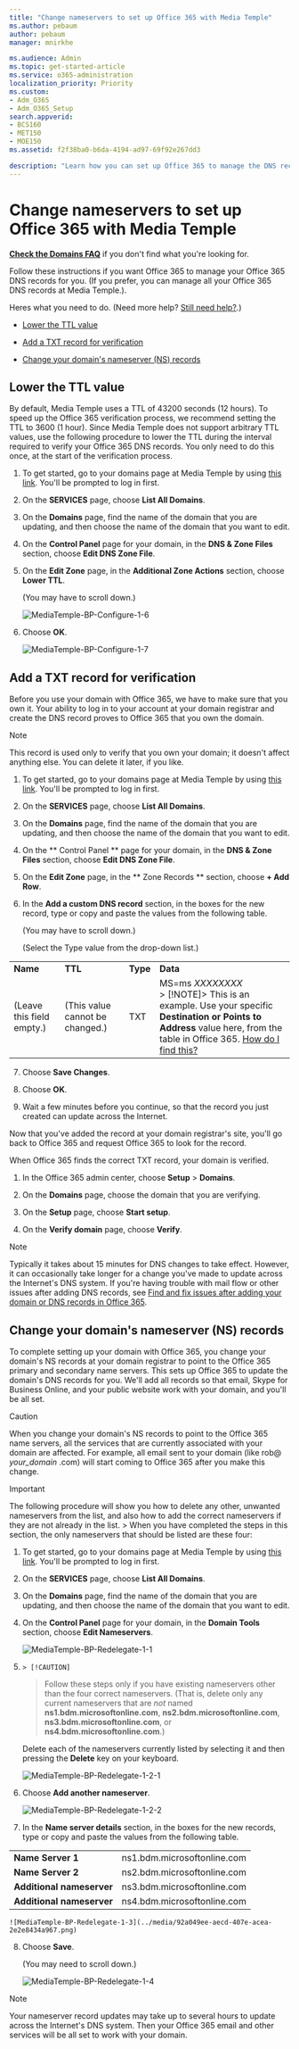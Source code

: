 ```yaml
---
title: "Change nameservers to set up Office 365 with Media Temple"
ms.author: pebaum
author: pebaum
manager: mnirkhe

ms.audience: Admin
ms.topic: get-started-article
ms.service: o365-administration
localization_priority: Priority
ms.custom:
- Adm_O365
- Adm_O365_Setup
search.appverid:
- BCS160
- MET150
- MOE150
ms.assetid: f2f38ba0-b6da-4194-ad97-69f92e267dd3

description: "Learn how you can set up Office 365 to manage the DNS records of your custom domain at Media Temple."
---
```


# Change nameservers to set up Office 365 with Media Temple

 **[Check the Domains FAQ](../setup/domains-faq.md)** if you don't find what you're looking for. 
  
Follow these instructions if you want Office 365 to manage your Office 365 DNS records for you. (If you prefer, you can manage all your Office 365 DNS records at Media Temple.).
  
Heres what you need to do. (Need more help? [Still need help?](change-nameservers-at-media-temple.md#BKMK_NeedHelp).)
  
- [Lower the TTL value](change-nameservers-at-media-temple.md#BKMK_TTL)
    
- [Add a TXT record for verification](change-nameservers-at-media-temple.md#BKMK_verify)
    
- [Change your domain's nameserver (NS) records](change-nameservers-at-media-temple.md#BKMK_Nameserver)
    
## Lower the TTL value
<a name="BKMK_TTL"> </a>

By default, Media Temple uses a TTL of 43200 seconds (12 hours). To speed up the Office 365 verification process, we recommend setting the TTL to 3600 (1 hour). Since Media Temple does not support arbitrary TTL values, use the following procedure to lower the TTL during the interval required to verify your Office 365 DNS records. You only need to do this once, at the start of the verification process.
  
1. To get started, go to your domains page at Media Temple by using [this link](https://ac.mediatemple.net/login.mt?redirect=home.mt). You'll be prompted to log in first.
    
2. On the **SERVICES** page, choose **List All Domains**.
    
3. On the **Domains** page, find the name of the domain that you are updating, and then choose the name of the domain that you want to edit. 
    
4. On the **Control Panel** page for your domain, in the **DNS &amp; Zone Files** section, choose **Edit DNS Zone File**.
    
5. On the **Edit Zone** page, in the **Additional Zone Actions** section, choose **Lower TTL**.
    
    (You may have to scroll down.)
    
    ![MediaTemple-BP-Configure-1-6](../media/8cbaf91f-f77a-4088-b241-b67685b17c9a.png)
  
6. Choose **OK**.
    
    ![MediaTemple-BP-Configure-1-7](../media/4a09010b-4ea4-4170-aa20-69572304d25f.png)
  
## Add a TXT record for verification
<a name="BKMK_verify"> </a>

Before you use your domain with Office 365, we have to make sure that you own it. Your ability to log in to your account at your domain registrar and create the DNS record proves to Office 365 that you own the domain.
  
> [!NOTE]
> This record is used only to verify that you own your domain; it doesn't affect anything else. You can delete it later, if you like. 
  
1. To get started, go to your domains page at Media Temple by using [this link](https://ac.mediatemple.net/login.mt?redirect=home.mt). You'll be prompted to log in first.
    
2. On the **SERVICES** page, choose **List All Domains**.
    
3. On the **Domains** page, find the name of the domain that you are updating, and then choose the name of the domain that you want to edit. 
    
4. On the ** Control Panel ** page for your domain, in the **DNS &amp; Zone Files** section, choose **Edit DNS Zone File**.
    
5. On the **Edit Zone** page, in the ** Zone Records ** section, choose **+ Add Row**. 
    
6. In the **Add a custom DNS record** section, in the boxes for the new record, type or copy and paste the values from the following table. 
    
    (You may have to scroll down.)
    
    (Select the Type value from the drop-down list.)
    
|||||
|:-----|:-----|:-----|:-----|
|**Name** <br/> |**TTL** <br/> |**Type** <br/> |**Data** <br/> |
|(Leave this field empty.)  <br/> |(This value cannot be changed.)  <br/> |TXT  <br/> |MS=ms *XXXXXXXX*  <br/> > [!NOTE]> This is an example. Use your specific **Destination or Points to Address** value here, from the table in Office 365. [How do I find this?](../get-help-with-domains/information-for-dns-records.md)          |
   
7. Choose **Save Changes**.
    
8. Choose **OK**.
    
9. Wait a few minutes before you continue, so that the record you just created can update across the Internet.
    
Now that you've added the record at your domain registrar's site, you'll go back to Office 365 and request Office 365 to look for the record.
  
When Office 365 finds the correct TXT record, your domain is verified.
  
1. In the Office 365 admin center, choose **Setup** \> **Domains**.
    
2. On the **Domains** page, choose the domain that you are verifying. 
    
3. On the **Setup** page, choose **Start setup**.
    
4. On the **Verify domain** page, choose **Verify**.
    
> [!NOTE]
> Typically it takes about 15 minutes for DNS changes to take effect. However, it can occasionally take longer for a change you've made to update across the Internet's DNS system. If you're having trouble with mail flow or other issues after adding DNS records, see [Find and fix issues after adding your domain or DNS records in Office 365](../get-help-with-domains/find-and-fix-issues.md). 
  
## Change your domain's nameserver (NS) records
<a name="BKMK_Nameserver"> </a>

To complete setting up your domain with Office 365, you change your domain's NS records at your domain registrar to point to the Office 365 primary and secondary name servers. This sets up Office 365 to update the domain's DNS records for you. We'll add all records so that email, Skype for Business Online, and your public website work with your domain, and you'll be all set.
  
> [!CAUTION]
> When you change your domain's NS records to point to the Office 365 name servers, all the services that are currently associated with your domain are affected. For example, all email sent to your domain (like rob@ *your_domain*  .com) will start coming to Office 365 after you make this change. 
  
> [!IMPORTANT]
> The following procedure will show you how to delete any other, unwanted nameservers from the list, and also how to add the correct nameservers if they are not already in the list. > When you have completed the steps in this section, the only nameservers that should be listed are these four: 
  
1. To get started, go to your domains page at Media Temple by using [this link](https://ac.mediatemple.net/login.mt?redirect=home.mt). You'll be prompted to log in first.
    
2. On the **SERVICES** page, choose **List All Domains**.
    
3. On the **Domains** page, find the name of the domain that you are updating, and then choose the name of the domain that you want to edit. 
    
4. On the **Control Panel** page for your domain, in the **Domain Tools** section, choose **Edit Nameservers**.
    
    ![MediaTemple-BP-Redelegate-1-1](../media/e6bb3585-8738-4bc3-93e7-a5c2fcfd7424.png)
  
5.     > [!CAUTION]
    > Follow these steps only if you have existing nameservers other than the four correct nameservers. (That is, delete only any current nameservers that are  *not*  named **ns1.bdm.microsoftonline.com**, **ns2.bdm.microsoftonline.com**, **ns3.bdm.microsoftonline.com**, or **ns4.bdm.microsoftonline.com**.) 
  
    Delete each of the nameservers currently listed by selecting it and then pressing the **Delete** key on your keyboard. 
    
    ![MediaTemple-BP-Redelegate-1-2-1](../media/5ca19988-5878-46b9-865c-e09644624b22.png)
  
6. Choose **Add another nameserver**.
    
    ![MediaTemple-BP-Redelegate-1-2-2](../media/e16a9c39-35bf-4d44-8871-a62726db740c.png)
  
7. In the **Name server details** section, in the boxes for the new records, type or copy and paste the values from the following table.  
    
|||
|:-----|:-----|
|**Name Server 1** <br/> |ns1.bdm.microsoftonline.com  <br/> |
|**Name Server 2** <br/> |ns2.bdm.microsoftonline.com  <br/> |
|**Additional nameserver** <br/> |ns3.bdm.microsoftonline.com  <br/> |
|**Additional nameserver** <br/> |ns4.bdm.microsoftonline.com  <br/> |
   
    ![MediaTemple-BP-Redelegate-1-3](../media/92a049ee-aecd-407e-acea-2e2e8434a967.png)   
    
8. Choose **Save**.
    
    (You may need to scroll down.)
    
    ![MediaTemple-BP-Redelegate-1-4](../media/c4cf21af-98d3-46e5-987b-0df24081490c.png)
  
> [!NOTE]
> Your nameserver record updates may take up to several hours to update across the Internet's DNS system. Then your Office 365 email and other services will be all set to work with your domain. 
  
